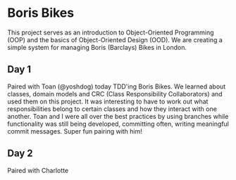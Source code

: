 Boris Bikes
===========
This project serves as an introduction to Object-Oriented Programming (OOP) and the basics of Object-Oriented Design (OOD). We are creating a simple system for managing Boris (Barclays) Bikes in London. 

Day 1 
-----
Paired with Toan (@yoshdog) today TDD'ing Boris Bikes. We learned about classes, domain models and CRC (Class Responsibility Collaborators) and used them on this project. It was interesting to have to work out what responsibilities belong to certain classes and how they interact with one another. Toan and I were all over the best practices by using branches while functionality was still being developed, committing often, writing meaningful commit messages. Super fun pairing with him!

Day 2
------
Paired with Charlotte